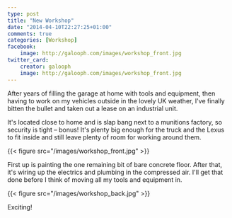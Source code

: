 ```yaml
---
type: post
title: "New Workshop"
date: "2014-04-10T22:27:25+01:00"
comments: true
categories: [Workshop]
facebook:
    image: http://galooph.com/images/workshop_front.jpg
twitter_card:
    creator: galooph
    image: http://galooph.com/images/workshop_front.jpg
---
```

After years of filling the garage at home with tools and equipment, then having to work on my vehicles outside in the lovely UK weather, I've finally bitten the bullet and taken out a lease on an industrial unit.

It's located close to home and is slap bang next to a munitions factory, so security is tight – bonus! It's plenty big enough for the truck and the Lexus to fit inside and still leave plenty of room for working around them.

{{< figure src="/images/workshop_front.jpg" >}}

<!-- more -->

First up is painting the one remaining bit of bare concrete floor. After that, it's wiring up the electrics and plumbing in the compressed air. I'll get that done before I think of moving all my tools and equipment in.

{{< figure src="/images/workshop_back.jpg" >}}

Exciting!